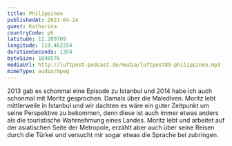 ```yaml
---
title: Philippinen
publishedAt: 2023-04-24
guest: Katharina
countryCode: ph
latitude: 11.209709
longitude: 119.462254
durationSeconds: 1354
byteSize: 1048576 
mediaUrl: http://luftpost-podcast.de/media/luftpost89-philippinen.mp3
mimeType: audio/mpeg
---
```


2013 gab es schonmal eine Episode zu Istanbul und 2014 habe ich auch schonmal mit Moritz gesprochen. Damals über die Malediven. Moritz lebt mittlerweile in Istanbul und wir dachten es wäre ein guter Zeitpunkt um seine Perspektive zu bekommen, denn diese ist auch immer etwas anders als die touristische Wahrnehmung eines Landes. Moritz lebt und arbeitet auf der asiatischen Seite der Metropole, erzählt aber auch über seine Reisen durch die Türkei und versucht mir sogar etwas die Sprache bei zubringen.
